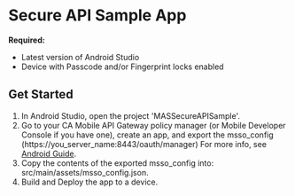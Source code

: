 # Secure API Sample App

**Required:**
* Latest version of Android Studio
* Device with Passcode and/or Fingerprint locks enabled

## Get Started
1. In Android Studio, open the project 'MASSecureAPISample'.
2. Go to your CA Mobile API Gateway policy manager (or Mobile Developer Console if you have one), create an app, and export the msso_config (https://you_server_name:8443/oauth/manager) For more info, see [Android Guide](https://www.ca.com/us/developers/mas/docs.html?id=1).
3. Copy the contents of the exported msso_config into: src/main/assets/msso_config.json.
4. Build and Deploy the app to a device.
